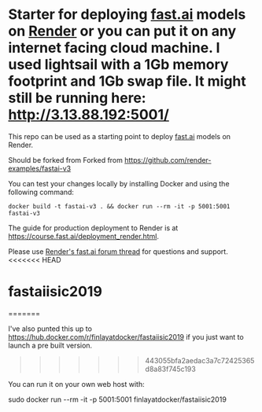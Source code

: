 # Starter for deploying [fast.ai](https://www.fast.ai) models on [Render](https://render.com) or you can put it on any internet facing cloud machine.   I used lightsail with a 1Gb memory footprint and 1Gb swap file.  It might still be running here:  http://3.13.88.192:5001/

This repo can be used as a starting point to deploy [fast.ai](https://github.com/fastai/fastai) models on Render.

Should be forked from Forked from https://github.com/render-examples/fastai-v3


You can test your changes locally by installing Docker and using the following command:
```
docker build -t fastai-v3 . && docker run --rm -it -p 5001:5001 fastai-v3
```

The guide for production deployment to Render is at https://course.fast.ai/deployment_render.html.

Please use [Render's fast.ai forum thread](https://forums.fast.ai/t/deployment-platform-render/33953) for questions and support.
<<<<<<< HEAD
# fastaiisic2019
=======


I've also punted this up to https://hub.docker.com/r/finlayatdocker/fastaiisic2019 if you just want to launch a pre built version.
>>>>>>> 443055bfa2aedac3a7c72425365d8a83f745c193

You can run it on your own web host with:

sudo docker run  --rm -it -p 5001:5001 finlayatdocker/fastaiisic2019
